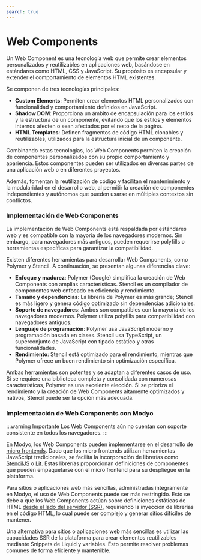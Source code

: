 ```yaml
---
search: true
---
```


# Web Components

Un Web Component es una tecnología web que permite crear elementos personalizados y reutilizables en aplicaciones web, basándose en estándares como HTML, CSS y JavaScript. Su propósito es encapsular y extender el comportamiento de elementos HTML existentes.

Se componen de tres tecnologías principales:

- **Custom Elements**: Permiten crear elementos HTML personalizados con funcionalidad y comportamiento definidos en JavaScript.
- **Shadow DOM**: Proporciona un ámbito de encapsulación para los estilos y la estructura de un componente, evitando que los estilos y elementos internos afecten o sean afectados por el resto de la página.
- **HTML Templates**: Definen fragmentos de código HTML clonables y reutilizables, utilizados para la estructura inicial de un componente.

Combinando estas tecnologías, los Web Components permiten la creación de componentes personalizados con su propio comportamiento y apariencia. Estos componentes pueden ser utilizados en diversas partes de una aplicación web o en diferentes proyectos.

Además, fomentan la reutilización de código y facilitan el mantenimiento y la modularidad en el desarrollo web, al permitir la creación de componentes independientes y autónomos que pueden usarse en múltiples contextos sin conflictos.

### Implementación de Web Components

La implementación de Web Components está respaldada por estándares web y es compatible con la mayoría de los navegadores modernos. Sin embargo, para navegadores más antiguos, pueden requerirse polyfills o herramientas específicas para garantizar la compatibilidad.

Existen diferentes herramientas para desarrollar Web Components, como Polymer y Stencil. A continuación, se presentan algunas diferencias clave:

- **Enfoque y madurez**: Polymer (Google) simplifica la creación de Web Components con amplias características. Stencil es un compilador de componentes web enfocado en eficiencia y rendimiento.
- **Tamaño y dependencias**: La librería de Polymer es más grande; Stencil es más ligero y genera código optimizado sin dependencias adicionales.
- **Soporte de navegadores**: Ambos son compatibles con la mayoría de los navegadores modernos. Polymer utiliza polyfills para compatibilidad con navegadores antiguos.
- **Lenguaje de programación**: Polymer usa JavaScript moderno y programación basada en clases. Stencil usa TypeScript, un superconjunto de JavaScript con tipado estático y otras funcionalidades.
- **Rendimiento**: Stencil está optimizado para el rendimiento, mientras que Polymer ofrece un buen rendimiento sin optimización específica.

Ambas herramientas son potentes y se adaptan a diferentes casos de uso. Si se requiere una biblioteca completa y consolidada con numerosas características, Polymer es una excelente elección. Si se prioriza el rendimiento y la creación de Web Components altamente optimizados y nativos, Stencil puede ser la opción más adecuada.

### Implementación de Web Components con Modyo
:::warning Importante
Los Web Components aún no cuentan con soporte consistente en todos los navegadores.
:::

En Modyo, los Web Components pueden implementarse en el desarrollo de [micro frontends](/es/architecture/patterns/micro-frontend). Dado que los micro frontends utilizan herramientas JavaScript tradicionales, se facilita la incorporación de librerías como [StencilJS](https://stenciljs.com) o [Lit](https://lit.dev). Estas librerías proporcionan definiciones de componentes que pueden empaquetarse con el micro frontend para su despliegue en la plataforma.

Para sitios o aplicaciones web más sencillas, administradas íntegramente en Modyo, el uso de Web Components puede ser más restringido. Esto se debe a que los Web Components actúan sobre definiciones estáticas de HTML [desde el lado del servidor (SSR)](/es/architecture/patterns/ssr), requiriendo la inyección de librerías en el código HTML, lo cual puede ser complejo y generar sitios difíciles de mantener.

Una alternativa para sitios o aplicaciones web más sencillas es utilizar las capacidades SSR de la plataforma para crear elementos reutilizables mediante Snippets de Liquid y variables. Esto permite resolver problemas comunes de forma eficiente y mantenible.

